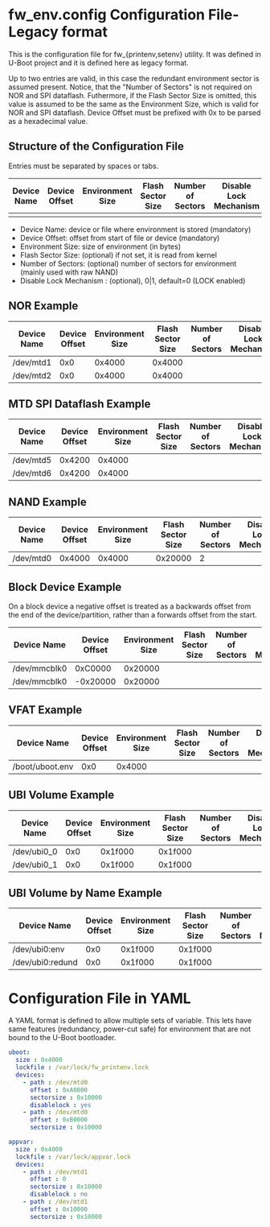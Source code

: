 <!--
SPDX-FileCopyrightText: 2019-2021 Stefano Babic <sbabic@denx.de>

SPDX-License-Identifier:     LGPL-2.1-or-later
-->
fw_env.config Configuration File- Legacy format
================================================

This is the configuration file for fw_{printenv,setenv} utility. It was defined in U-Boot project
and it is defined here as legacy format.

Up to two entries are valid, in this case the redundant
environment sector is assumed present.
Notice, that the "Number of Sectors" is not required on NOR and SPI dataflash.
Futhermore, if the Flash Sector Size is omitted, this value is assumed to
be the same as the Environment Size, which is valid for NOR and SPI dataflash.
Device Offset must be prefixed with 0x to be parsed as a hexadecimal value.


Structure of the Configuration File
-----------------------------------

Entries must be separated by spaces or tabs.

| Device Name      | Device Offset | Environment Size | Flash Sector Size | Number of Sectors | Disable Lock Mechanism |
|------------------|---------------|------------------|-------------------|-------------------|------------------------|
|                  |               |                  |                   |                   |                        |

- Device Name: device or file where environment is stored (mandatory)
- Device Offset: offset from start of file or device (mandatory)
- Environment Size: size of environment (in bytes)
- Flash Sector Size: (optional) if not set, it is read from kernel
- Number of Sectors: (optional) number of sectors for environment (mainly used with raw NAND)
- Disable Lock Mechanism : (optional), 0|1, default=0 (LOCK enabled)


NOR Example
-----------

| Device Name      | Device Offset | Environment Size | Flash Sector Size | Number of Sectors | Disable Lock Mechanism |
|------------------|---------------|------------------|-------------------|-------------------|------------------------|
| /dev/mtd1        |     0x0       |      0x4000      |      0x4000       |                   |                        |
| /dev/mtd2        |     0x0       |      0x4000      |      0x4000       |                   |                        |


MTD SPI Dataflash Example
-------------------------

| Device Name      | Device Offset | Environment Size | Flash Sector Size | Number of Sectors | Disable Lock Mechanism |
|------------------|---------------|------------------|-------------------|-------------------|------------------------|
| /dev/mtd5        |     0x4200    |      0x4000      |                   |                   |                        |
| /dev/mtd6        |     0x4200    |      0x4000      |                   |                   |                        |


NAND Example
------------

| Device Name      | Device Offset | Environment Size | Flash Sector Size | Number of Sectors | Disable Lock Mechanism |
|------------------|---------------|------------------|-------------------|-------------------|------------------------|
| /dev/mtd0        |     0x4000    |      0x4000      |      0x20000      |         2         |                        |


Block Device Example
--------------------

On a block device a negative offset is treated as a backwards offset from the
end of the device/partition, rather than a forwards offset from the start.

| Device Name      | Device Offset | Environment Size | Flash Sector Size | Number of Sectors | Disable Lock Mechanism |
|------------------|---------------|------------------|-------------------|-------------------|------------------------|
| /dev/mmcblk0     |     0xC0000   |     0x20000      |                   |                   |                        |
| /dev/mmcblk0     |    -0x20000   |     0x20000      |                   |                   |                        |


VFAT Example
------------

| Device Name      | Device Offset | Environment Size | Flash Sector Size | Number of Sectors | Disable Lock Mechanism |
|------------------|---------------|------------------|-------------------|-------------------|------------------------|
| /boot/uboot.env  |     0x0       |      0x4000      |                   |                   |                        |


UBI Volume Example
------------------

| Device Name      | Device Offset | Environment Size | Flash Sector Size | Number of Sectors | Disable Lock Mechanism |
|------------------|---------------|------------------|-------------------|-------------------|------------------------|
| /dev/ubi0_0      |     0x0       |      0x1f000     |      0x1f000      |                   |                        |
| /dev/ubi0_1      |     0x0       |      0x1f000     |      0x1f000      |                   |                        |


UBI Volume by Name Example
--------------------------

| Device Name      | Device Offset | Environment Size | Flash Sector Size | Number of Sectors | Disable Lock Mechanism |
|------------------|---------------|------------------|-------------------|-------------------|------------------------|
| /dev/ubi0:env    |     0x0       |      0x1f000     |      0x1f000      |                   |                        |
| /dev/ubi0:redund |     0x0       |      0x1f000     |      0x1f000      |                   |                        |

Configuration File in YAML
==========================

A YAML format is defined to allow multiple sets of variable. This lets have same features (redundancy, power-cut safe) for
environment that are not bound to the U-Boot bootloader.

```yaml
uboot:
  size : 0x4000
  lockfile : /var/lock/fw_printenv.lock
  devices:
    - path : /dev/mtd0
      offset : 0xA0000
      sectorsize : 0x10000
      disablelock : yes
    - path : /dev/mtd0
      offset : 0xB0000
      sectorsize : 0x10000

appvar:
  size : 0x4000
  lockfile : /var/lock/appvar.lock
  devices:
    - path : /dev/mtd1
      offset : 0
      sectorsize : 0x10000
      disablelock : no
    - path : /dev/mtd1
      offset : 0x10000
      sectorsize : 0x10000
```
